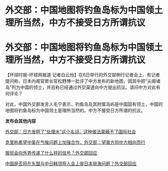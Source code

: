 # 外交部：中国地图将钓鱼岛标为中国领土理所当然，中方不接受日方所谓抗议

# 外交部：中国地图将钓鱼岛标为中国领土理所当然，中方不接受日方所谓抗议

【环球时报-环球网报道
记者白云怡】在6日举行的外交部例行记者会上，有记者提问称，日本内阁官房长官松野博一批评了中方发布的新地图，因其中把“尖阁诸岛”列为中国的领土，并且称已经通过外交渠道向中方提出抗议。请问中方对此有何评论？

对此，中国外交部发言人毛宁表示，钓鱼岛及其附属岛屿是中国固有领土，中国的地图将钓鱼岛标为中国领土是理所当然的。中方不接受日方所谓的抗议。

**发布会其他内容**

[外交部：日方发明了“处理水”这个名词，这种做法蒙蔽不了国际社会](https://new.qq.com/rain/a/20230906A05MP000)

[克里称希望中美在气候问题上加强合作，外交部：望美方同中方相向而行
](https://new.qq.com/rain/a/20230906A05M7Z00)

[服贸会向外界传递了什么样的信号？外交部回应](https://new.qq.com/rain/a/20230906A05QE000)

[中国是否将在东盟与中日韩领导人会上提日本排海问题？外交部回应](https://new.qq.com/rain/a/20230906A05PDK00)

